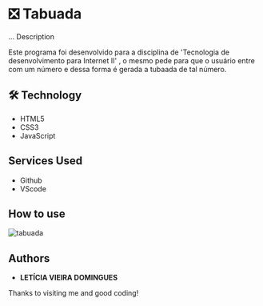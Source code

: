 # 	❎ Tabuada
... Description

Este programa foi desenvolvido para a disciplina de 'Tecnologia de desenvolvimento para Internet II' , o mesmo pede para que o usuário entre com um número e dessa forma é gerada a tubaada de tal número.

## 🛠 Technology 
* HTML5
* CSS3
* JavaScript
 

## Services Used
 
* Github
* VScode

## How to use
 

![tabuada](https://user-images.githubusercontent.com/91754673/221229877-df4499c3-2be4-4ff3-b254-694492b93326.PNG)


## Authors
 
* **LETÍCIA VIEIRA DOMINGUES**
 
 
Thanks to visiting me and good coding!
